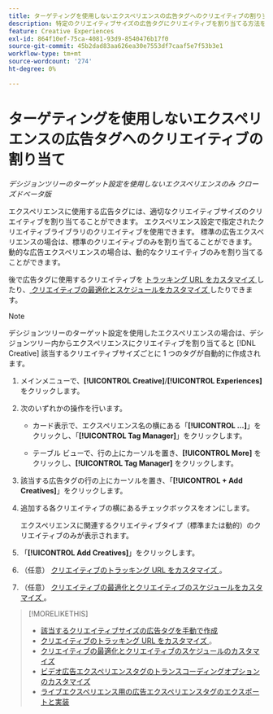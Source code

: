 ```yaml
---
title: ターゲティングを使用しないエクスペリエンスの広告タグへのクリエイティブの割り当て
description: 特定のクリエイティブサイズの広告タグにクリエイティブを割り当てる方法を説明します。
feature: Creative Experiences
exl-id: 864f10ef-75ca-4081-93d9-8540476b17f0
source-git-commit: 45b2dad83aa626ea30e7553df7caaf5e7f53b3e1
workflow-type: tm+mt
source-wordcount: '274'
ht-degree: 0%

---
```


# ターゲティングを使用しないエクスペリエンスの広告タグへのクリエイティブの割り当て

*デシジョンツリーのターゲット設定を使用しないエクスペリエンスのみ*
*クローズドベータ版*

エクスペリエンスに使用する広告タグには、適切なクリエイティブサイズのクリエイティブを割り当てることができます。 エクスペリエンス設定で指定されたクリエイティブライブラリのクリエイティブを使用できます。 標準の広告エクスペリエンスの場合は、標準のクリエイティブのみを割り当てることができます。 動的な広告エクスペリエンスの場合は、動的なクリエイティブのみを割り当てることができます。<!-- Clarify what this does. It adds the image to the experience, but how does optimization work with multiple ad tags? -->

後で広告タグに使用するクリエイティブを [ トラッキング URL をカスタマイズ ](experience-tracking-urls-no-targeting.md) したり、[ クリエイティブの最適化とスケジュールをカスタマイズ ](experience-optimization-scheduling-no-targeting.md) したりできます。

>[!NOTE]
>
>デシジョンツリーのターゲット設定を使用したエクスペリエンスの場合は、デシジョンツリー内からエクスペリエンスにクリエイティブを割り当てると [!DNL Creative] 該当するクリエイティブサイズごとに 1 つのタグが自動的に作成されます。

1. メインメニューで、**[!UICONTROL Creative]**/**[!UICONTROL Experiences]** をクリックします。

1. 次のいずれかの操作を行います。

   * カード表示で、エクスペリエンス名の横にある「**[!UICONTROL ...]**」をクリックし、「**[!UICONTROL Tag Manager]**」をクリックします。

   * テーブル ビューで、行の上にカーソルを置き、**[!UICONTROL More]** をクリックし、**[!UICONTROL Tag Manager]** をクリックします。

1. 該当する広告タグの行の上にカーソルを置き、「**[!UICONTROL + Add Creatives]**」をクリックします。<!-- Tag Manager has only a list view, but no card view, as of 2/2. -->

1. 追加する各クリエイティブの横にあるチェックボックスをオンにします。

   エクスペリエンスに関連するクリエイティブタイプ（標準または動的）のクリエイティブのみが表示されます。

1. 「**[!UICONTROL Add Creatives]**」をクリックします。

1. （任意） [ クリエイティブのトラッキング URL をカスタマイズ ](experience-tracking-urls-no-targeting.md)。

1. （任意） [ クリエイティブの最適化とクリエイティブのスケジュールをカスタマイズ ](experience-optimization-scheduling-no-targeting.md)。

>[!MORELIKETHIS]
>* [ 該当するクリエイティブサイズの広告タグを手動で作成 ](experience-tag-create-manually.md)
>* [ クリエイティブのトラッキング URL をカスタマイズ ](experience-tracking-urls-no-targeting.md)。
>* [ クリエイティブの最適化とクリエイティブのスケジュールのカスタマイズ ](experience-optimization-scheduling-no-targeting.md)
>* [ ビデオ広告エクスペリエンスタグのトランスコーディングオプションのカスタマイズ ](experience-tag-video-transcoding.md)
>* [ ライブエクスペリエンス用の広告エクスペリエンスタグのエクスポートと実装 ](experience-tag-export.md)
